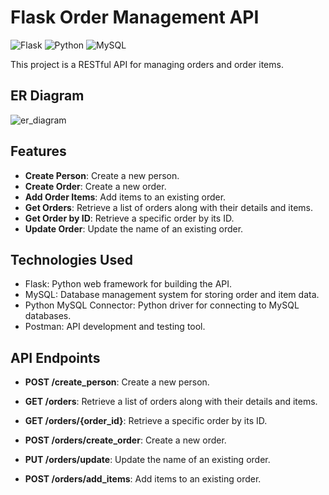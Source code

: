 # Flask Order Management API



![Flask](https://img.shields.io/badge/flask-%23000.svg?style=for-the-badge&logo=flask&logoColor=white)
![Python](https://img.shields.io/badge/python-3670A0?style=for-the-badge&logo=python&logoColor=ffdd54)
![MySQL](https://img.shields.io/badge/mysql-4479A1.svg?style=for-the-badge&logo=mysql&logoColor=white)


This project is a RESTful API for managing orders and order items.


## ER Diagram
![er_diagram](https://github.com/abhikalparya/FarmEasy/assets/81465377/987d049f-2433-4257-8d2e-b08f24f5bac2)


## Features
- **Create Person**: Create a new person.
- **Create Order**: Create a new order.
- **Add Order Items**: Add items to an existing order.
- **Get Orders**: Retrieve a list of orders along with their details and items.
- **Get Order by ID**: Retrieve a specific order by its ID.
- **Update Order**: Update the name of an existing order.

## Technologies Used
- Flask: Python web framework for building the API.
- MySQL: Database management system for storing order and item data.
- Python MySQL Connector: Python driver for connecting to MySQL databases.
- Postman: API development and testing tool.

## API Endpoints

- **POST /create_person**: Create a new person.

- **GET /orders**: Retrieve a list of orders along with their details and items.

- **GET /orders/{order_id}**: Retrieve a specific order by its ID.

- **POST /orders/create_order**: Create a new order.
  
- **PUT /orders/update**: Update the name of an existing order.
  
- **POST /orders/add_items**: Add items to an existing order.


